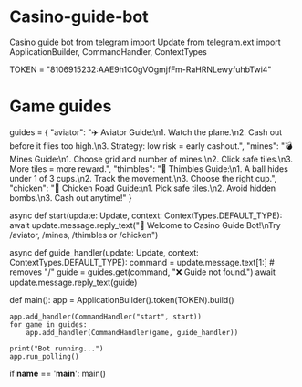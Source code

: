 # Casino-guide-bot
Casino guide bot
from telegram import Update
from telegram.ext import ApplicationBuilder, CommandHandler, ContextTypes

TOKEN = "8106915232:AAE9h1C0gVOgmjfFm-RaHRNLewyfuhbTwi4"

# Game guides
guides = {
    "aviator": "✈️ Aviator Guide:\n1. Watch the plane.\n2. Cash out before it flies too high.\n3. Strategy: low risk = early cashout.",
    "mines": "💣 Mines Guide:\n1. Choose grid and number of mines.\n2. Click safe tiles.\n3. More tiles = more reward.",
    "thimbles": "🥄 Thimbles Guide:\n1. A ball hides under 1 of 3 cups.\n2. Track the movement.\n3. Choose the right cup.",
    "chicken": "🐔 Chicken Road Guide:\n1. Pick safe tiles.\n2. Avoid hidden bombs.\n3. Cash out anytime!"
}

async def start(update: Update, context: ContextTypes.DEFAULT_TYPE):
    await update.message.reply_text("🎰 Welcome to Casino Guide Bot!\nTry /aviator, /mines, /thimbles or /chicken")

async def guide_handler(update: Update, context: ContextTypes.DEFAULT_TYPE):
    command = update.message.text[1:]  # removes "/"
    guide = guides.get(command, "❌ Guide not found.")
    await update.message.reply_text(guide)

def main():
    app = ApplicationBuilder().token(TOKEN).build()

    app.add_handler(CommandHandler("start", start))
    for game in guides:
        app.add_handler(CommandHandler(game, guide_handler))

    print("Bot running...")
    app.run_polling()

if __name__ == '__main__':
    main()

